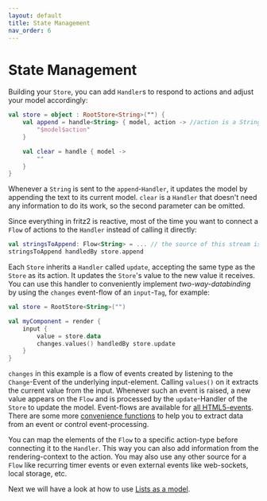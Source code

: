 ```yaml
---
layout: default
title: State Management
nav_order: 6
---
```

# State Management

Building your `Store`, you can add `Handler`s to respond to actions and adjust your model accordingly:

```kotlin
val store = object : RootStore<String>("") {
    val append = handle<String> { model, action -> //action is a String
        "$model$action"
    }

    val clear = handle { model ->
        ""
    }
}
```
Whenever a `String` is sent to the `append`-`Handler`, it updates the model by appending the text to its current model. `clear` is a `Handler` that doesn't need any information to do its work, so the second parameter can be omitted.

Since everything in fritz2 is reactive, most of the time you want to connect a `Flow` of actions to the `Handler` instead of calling it directly:

```kotlin
val stringsToAppend: Flow<String> = ... // the source of this stream is set later
stringsToAppend handledBy store.append
```

Each `Store` inherits a `Handler` called `update`, accepting the same type as the `Store` as its action. It updates the `Store`'s value to the new value it receives. You can use this handler to conveniently implement _two-way-databinding_ by using the `changes` event-flow of an `input`-`Tag`, for example:

```kotlin
val store = RootStore<String>("")

val myComponent = render {
    input {
        value = store.data
        changes.values() handledBy store.update
    }
}
```

`changes` in this example is a flow of events created by listening to the `Change`-Event of the underlying input-element. Calling `values()` on it extracts the current value from the input.
Whenever such an event is raised, a new value appears on the `Flow` and is processed by the `update`-Handler of the `Store` to update the model. Event-flows are available for [all HTML5-events](https://api.fritz2.dev/fritz2/io.fritz2.dom/-with-events/).
There are some more [convenience functions](https://api.fritz2.dev/fritz2/io.fritz2.dom/) to help you to extract data from an event or control event-processing.

You can map the elements of the `Flow` to a specific action-type before connecting it to the `Handler`. This way you can also add information from the rendering-context to the action. 
You may also use any other source for a `Flow` like recurring timer events or even external events like web-sockets, local storage, etc.

Next we will have a look at how to use [Lists as a model](ListsinaModel.html).